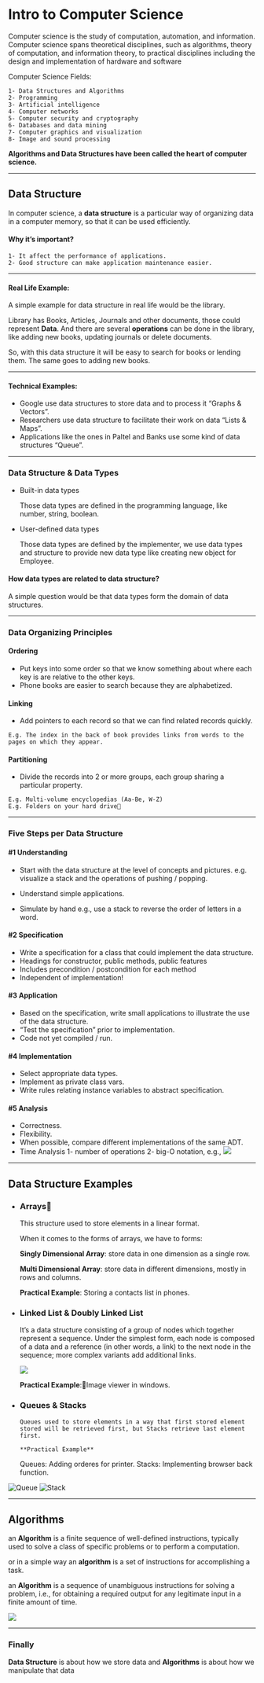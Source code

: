 # Intro to Computer Science

Computer science is the study of computation, automation, and information. Computer science spans theoretical disciplines, such as algorithms, theory of computation, and information theory, to practical disciplines including the design and implementation of hardware and software

Computer Science Fields:

    1- Data Structures and Algorithms
    2- Programming
    3- Artificial intelligence
    4- Computer networks
    5- Computer security and cryptography
    6- Databases and data mining
    7- Computer graphics and visualization
    8- Image and sound processing

**Algorithms and Data Structures have been called the heart of computer science.**

---

## Data Structure

In computer science, a **data structure** is a particular way of organizing data in a computer memory, so that it can be used efficiently.

#### Why it’s important?

    1- It affect the performance of applications.
    2- Good structure can make application maintenance easier.

---

#### Real Life Example:

A simple example for data structure in real life would be the library.

Library has Books, Articles, Journals and other documents, those could represent **Data**. And there are several **operations** can be done in the library, like adding new books, updating journals or delete documents.

So, with this data structure it will be easy to search for books or lending them. The same goes to adding new books.

---

#### Technical Examples:

- Google use data structures to store data and to process it “Graphs & Vectors”.
- Researchers use data structure to facilitate their work on data “Lists & Maps”.
- Applications like the ones in Paltel and Banks use some kind of data structures “Queue”.

---

### Data Structure & Data Types

- Built-in data types

  Those data types are defined in the programming language, like number, string, boolean.

- User-defined data types

  Those data types are defined by the implementer, we use data types and structure to provide new data type like creating new object for Employee.

#### How data types are related to data structure?

A simple question would be that data types form the domain of data structures.

---

### Data Organizing Principles

#### Ordering

- Put keys into some order so that we know something about where each key is are relative to the other keys.
- Phone books are easier to search because they are alphabetized.

#### Linking

- Add pointers to each record so that we can find related records quickly.

```
E.g. The index in the back of book provides links from words to the
pages on which they appear.
```

#### Partitioning

- Divide the records into 2 or more groups, each group sharing a particular property.

```
E.g. Multi-volume encyclopedias (Aa-Be, W-Z)
E.g. Folders on your hard drive
```

---

### Five Steps per Data Structure

#### \#1 Understanding

- Start with the data structure at the level of concepts and pictures. e.g. visualize a stack and the operations of pushing / popping.

- Understand simple applications.

- Simulate by hand
  e.g., use a stack to reverse the order of letters in a word.

#### \#2 Specification

- Write a specification for a class that could implement the data structure.
- Headings for constructor, public methods, public features
- Includes precondition / postcondition for each method
- Independent of implementation!

#### \#3 Application

- Based on the specification, write small applications to illustrate the use of the data structure.
- “Test the specification” prior to implementation.
- Code not yet compiled / run.

#### \#4 Implementation

- Select appropriate data types.
- Implement as private class vars.
- Write rules relating instance variables to abstract specification.

#### \#5 Analysis

- Correctness.
- Flexibility.
- When possible, compare different implementations of the same ADT.
- Time Analysis
  1- number of operations
  2- big-O notation, e.g., ![](https://i.imgur.com/jWh9p6G.png)

---

## Data Structure Examples

- ### Arrays

  This structure used to store elements in a linear format.

  When it comes to the forms of arrays, we have to forms:

  **Singly Dimensional Array**: store data in one dimension as a single row.

  **Multi Dimensional Array**: store data in different dimensions, mostly in rows and columns.

  **Practical Example**: Storing a contacts list in phones.

- ### Linked List & Doubly Linked List

  It’s a data structure consisting of a group of nodes which together represent a sequence. Under the simplest form, each node is composed of a data and a reference (in other words, a link) to the next node in the sequence; more complex variants add additional links.

  ![](https://i.imgur.com/DFBzssL.png)

  **Practical Example**:Image viewer in windows.

- ### Queues & Stacks

      Queues used to store elements in a way that first stored element stored will be retrieved first, but Stacks retrieve last element first.

      **Practical Example**

  Queues: Adding orderes for printer.
  Stacks: Implementing browser back function.

![Queue](https://i.imgur.com/5sVTQaI.png) ![Stack](https://i.imgur.com/Huw7d86.png)

---

## Algorithms

an **Algorithm** is a finite sequence of well-defined instructions, typically used to solve a class of specific problems or to perform a computation.

or in a simple way an **algorithm** is a set of instructions for accomplishing a task.

an **Algorithm** is a sequence of unambiguous instructions for solving a problem, i.e., for obtaining a required output for any legitimate input in a finite amount of time.

![](https://i.imgur.com/UXYACsg.png)

---

### Finally

**Data Structure** is about how we store data and **Algorithms** is about how we manipulate that data
